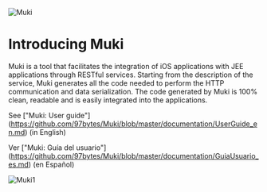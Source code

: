 ![Muki](https://raw.github.com/97bytes/Muki/master/documentation/resources/logo_muki.png)

Introducing Muki
================

Muki is a tool that facilitates the integration of iOS applications with JEE applications through RESTful services. Starting from the description of the service, Muki generates all the code needed to perform the HTTP communication and data serialization. The code generated by Muki is 100% clean, readable and is easily integrated into the applications.

See ["Muki: User guide"] (https://github.com/97bytes/Muki/blob/master/documentation/UserGuide_en.md) (in English)

Ver ["Muki: Guía del usuario"] (https://github.com/97bytes/Muki/blob/master/documentation/GuiaUsuario_es.md) (en Español)


![Muki1](https://raw.github.com/97bytes/Muki/master/documentation/resources/muki1_en.png)

